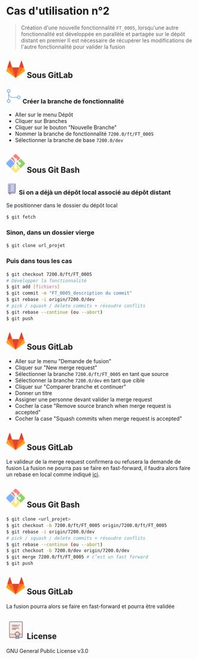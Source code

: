 # Cas d'utilisation n°2

> Création d'une nouvelle fonctionnalité `FT_0005`, lorsqu'une autre fonctionnalité est développée en parallèle et partagée sur le dépôt distant en premier
> Il est nécessaire de récupérer les modifications de l'autre fonctionnalité pour valider la fusion

## ![](https://github.com/HIMBER/FormationGit/blob/master/Private/Images/GitLab.png) Sous GitLab

### ![](https://github.com/HIMBER/FormationGit/blob/master/Private/Images/MergeS.png) Créer la branche de fonctionnalité
- Aller sur le menu Dépôt
- Cliquer sur Branches
- Cliquer sur le bouton "Nouvelle Branche"
- Nommer la branche de fonctionnalité `7200.0/ft/FT_0005`
- Sélectionner la branche de base `7200.0/dev`

## ![](https://github.com/HIMBER/FormationGit/blob/master/Private/Images/GitBash.png) Sous Git Bash

### ![](https://github.com/HIMBER/FormationGit/blob/master/Private/Images/Repo.png) Si on a déjà un dépôt local associé au dépôt distant
Se positionner dans le dossier du dépôt local
```sh
$ git fetch
```

### Sinon, dans un dossier vierge
```sh
$ git clone url_projet
```

### Puis dans tous les cas

```sh
$ git checkout 7200.0/ft/FT_0005
# Développer la fonctionnalité
$ git add [fichiers]
$ git commit -m "FT_0005_description du commit"
$ git rebase -i origin/7200.0/dev
# pick / squash / delete commits + résoudre conflits
$ git rebase --continue (ou --abort)
$ git push
```

## ![](https://github.com/HIMBER/FormationGit/blob/master/Private/Images/GitLab.png) Sous GitLab
- Aller sur le menu "Demande de fusion"
- Cliquer sur "New merge request"
- Sélectionner la branche `7200.0/ft/FT_0005` en tant que source
- Sélectionner la branche `7200.0/dev` en tant que cible
- Cliquer sur "Comparer branche et continuer"
- Donner un titre
- Assigner une personne devant valider la merge request
- Cocher la case "Remove source branch when merge request is accepted"
- Cocher la case "Squash commits when merge request is accepted"

## ![](https://github.com/HIMBER/FormationGit/blob/master/Private/Images/GitLab.png) Sous GitLab
Le valideur de la merge request confirmera ou refusera la demande de fusion
La fusion ne pourra pas se faire en fast-forward, il faudra alors faire un rebase en local comme indiqué [ici](https://github.com/HIMBER/FormationGit#-faire-un-rebase-pour-conserver-un-historique-propre).

## ![](https://github.com/HIMBER/FormationGit/blob/master/Private/Images/GitBash.png) Sous Git Bash

```sh
$ git clone <url_projet> 
$ git checkout -b 7200.0/ft/FT_0005 origin/7200.0/ft/FT_0005 
$ git rebase -i origin/7200.0/dev
# pick / squash / delete commits + résoudre conflits
$ git rebase --continue (ou --abort)
$ git checkout -b 7200.0/dev origin/7200.0/dev 
$ git merge 7200.0/ft/FT_0005 # c’est un fast forward 
$ git push
```

## ![](https://github.com/HIMBER/FormationGit/blob/master/Private/Images/GitLab.png) Sous GitLab
La fusion pourra alors se faire en fast-forward et pourra être validée

![](https://github.com/HIMBER/FormationGit/blob/master/Private/Images/Licence.png) License
----

GNU General Public License v3.0
